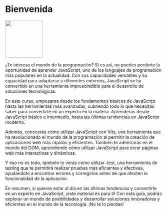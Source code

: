 # Bienvenida
<!--
<center>
<img :src="$withBase('/img/pokemones.jpg')" width='500' style='margin:30px'/>
</center> -->


<img src='https://upload.wikimedia.org/wikipedia/commons/thumb/6/6a/JavaScript-logo.png/800px-JavaScript-logo.png' width='120px'>

¿Te interesa el mundo de la programación? Si es así, no puedes perderte la oportunidad de aprender JavaScript, uno de los lenguajes de programación más populares en la actualidad. Con sus capacidades versátiles y su capacidad para adaptarse a diferentes entornos, JavaScript se ha convertido en una herramienta imprescindible para el desarrollo de soluciones tecnológicas.

En este curso, empezaras desde los fundamentos básicos de JavaScript hasta las herramientas más avanzadas, cubriendo todo lo que necesitas saber para convertirte en un experto en la materia. Aprenderás desde JavaScript básico e intermedio, hasta las últimas tendencias en JavaScript moderno.

Además, conocerás cómo utilizar JavaScript con Vite, una herramienta que ha revolucionado el mundo de la programación al permitir la creación de aplicaciones web más rápidas y eficientes. También te adentrarás en el mundo del DOM, aprendiendo cómo utilizar JavaScript para crear páginas web más interactivas y dinámicas.

Y eso no es todo, también te verás cómo utilizar Jest, una herramienta de testing que te permitirá realizar pruebas más eficientes y efectivas, ayudándote a encontrar errores y corregirlos antes de que afecten la funcionalidad de la aplicación.

En resumen, si quieres estar al día en las últimas tendencias y convertirte en un experto en JavaScript, ¡este material es para ti! Con esta guía, podrás explorar un mundo de posibilidades y desarrollar soluciones innovadoras y eficientes en el mundo de la tecnología. ¡No te lo pierdas!

<!--
¡Hola a todos!

Me encanta ver que tantos estudiantes universitarios están interesados en aprender JavaScript. Como uno de los lenguajes de programación más populares del mundo, el conocimiento de JavaScript puede abrir muchas oportunidades emocionantes en el mundo de la tecnología.

Pero sé que puede ser intimidante comenzar a aprender un nuevo lenguaje de programación, especialmente si eres nuevo en la programación en general. Sin embargo, estoy aquí para decirles que con dedicación y práctica, cualquiera puede aprender JavaScript básico.

En nuestro curso, nos enfocaremos en los fundamentos de JavaScript, como variables, funciones y estructuras de control de flujo. Aprenderás cómo manipular el DOM y cómo hacer solicitudes a un servidor para obtener datos. También exploraremos los conceptos más avanzados, como la programación orientada a objetos y la manipulación de eventos.

Pero lo más importante es que aprenderemos a través de la práctica. Aprenderemos haciendo, creando pequeños proyectos que te permitirán aplicar lo que has aprendido de manera práctica. A medida que avanzamos, te sorprenderá lo rápido que puedes progresar en tus habilidades de JavaScript.

Así que si estás listo para comenzar tu viaje en JavaScript, únete a nuestro curso. ¡Estoy emocionado de ayudarte a aprender y crecer en este emocionante campo! -->